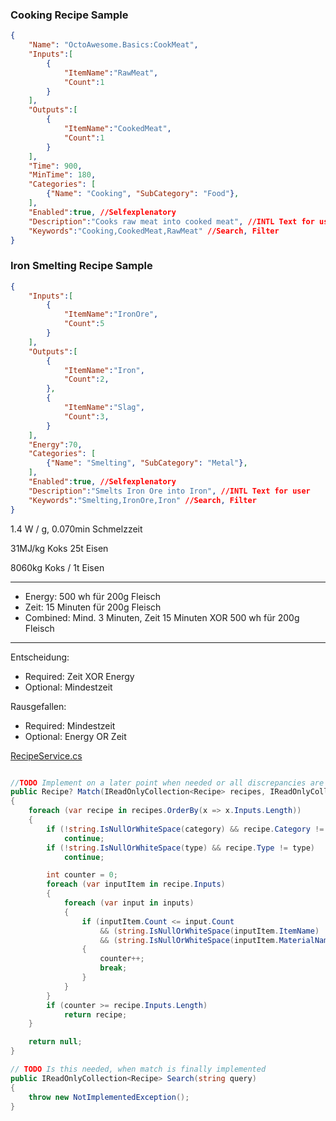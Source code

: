 ### Cooking Recipe Sample
``` json
{
    "Name": "OctoAwesome.Basics:CookMeat",
    "Inputs":[
        {
            "ItemName":"RawMeat",
            "Count":1
        }
    ],
    "Outputs":[
        {
            "ItemName":"CookedMeat",
            "Count":1
        }
    ],
    "Time": 900,
    "MinTime": 180,
    "Categories": [ 
        {"Name": "Cooking", "SubCategory": "Food"},
    ], 
    "Enabled":true, //Selfexplenatory
    "Description":"Cooks raw meat into cooked meat", //INTL Text for user
    "Keywords":"Cooking,CookedMeat,RawMeat" //Search, Filter
}
```

### Iron Smelting Recipe Sample
``` json
{
    "Inputs":[
        {
            "ItemName":"IronOre",
            "Count":5
        }
    ],
    "Outputs":[
        {
            "ItemName":"Iron",
            "Count":2,
        },
        {
            "ItemName":"Slag",
            "Count":3,
        }
    ],
    "Energy":70,
    "Categories": [ 
        {"Name": "Smelting", "SubCategory": "Metal"},
    ], 
    "Enabled":true, //Selfexplenatory
    "Description":"Smelts Iron Ore into Iron", //INTL Text for user
    "Keywords":"Smelting,IronOre,Iron" //Search, Filter
}
```

1.4 W / g, 0.070min Schmelzzeit

31MJ/kg Koks
25t Eisen

8060kg Koks / 1t Eisen

____

* Energy: 500 wh für 200g Fleisch
* Zeit:   15 Minuten für 200g Fleisch
* Combined: Mind. 3 Minuten, Zeit 15 Minuten XOR 500 wh für 200g Fleisch

____
Entscheidung:
- Required: Zeit XOR Energy
- Optional: Mindestzeit

Rausgefallen:
- Required: Mindestzeit
- Optional: Energy OR Zeit 

[RecipeService.cs](https://github.com/OctoAwesome/octoawesome/blob/0a4e469fad1744f5c663b61779e4392d2fb117b1/OctoAwesome/OctoAwesome/Crafting/RecipeService.cs)
```csharp

//TODO Implement on a later point when needed or all discrepancies are solved
public Recipe? Match(IReadOnlyCollection<Recipe> recipes, IReadOnlyCollection<RecipeItem> inputs, IReadOnlyCollection<RecipeItem> outputs, string category = "", string type = "")
{
    foreach (var recipe in recipes.OrderBy(x => x.Inputs.Length))
    {
        if (!string.IsNullOrWhiteSpace(category) && recipe.Category != category)
            continue;
        if (!string.IsNullOrWhiteSpace(type) && recipe.Type != type)
            continue;

        int counter = 0;
        foreach (var inputItem in recipe.Inputs)
        {
            foreach (var input in inputs)
            {
                if (inputItem.Count <= input.Count
                    && (string.IsNullOrWhiteSpace(inputItem.ItemName) || inputItem.ItemName == input.ItemName)
                    && (string.IsNullOrWhiteSpace(inputItem.MaterialName) || inputItem.MaterialName == input.MaterialName))
                {
                    counter++;
                    break;
                }
            }
        }
        if (counter >= recipe.Inputs.Length)
            return recipe;
    }

    return null;
}

// TODO Is this needed, when match is finally implemented
public IReadOnlyCollection<Recipe> Search(string query)
{
    throw new NotImplementedException();
}